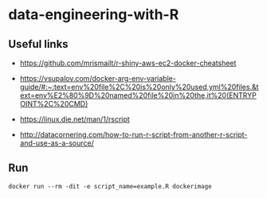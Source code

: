 # data-engineering-with-R

## Useful links

- https://github.com/mrismailt/r-shiny-aws-ec2-docker-cheatsheet

- https://vsupalov.com/docker-arg-env-variable-guide/#:~:text=env%20file%2C%20is%20only%20used,yml%20files.&text=env%E2%80%9D%20named%20file%20in%20the,it%20(ENTRYPOINT%2C%20CMD)

- https://linux.die.net/man/1/rscript

- http://datacornering.com/how-to-run-r-script-from-another-r-script-and-use-as-a-source/

## Run

`docker run --rm -dit -e script_name=example.R dockerimage`
